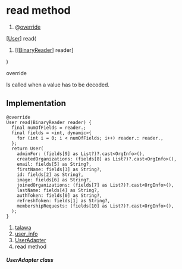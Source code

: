 
<div>

# read method

</div>


<div>

1.  @[override](https://api.flutter.dev/flutter/dart-core/override-constant.html)

</div>

[[User](../../models_user_user_info/User-class.html)]
read(

1.  [[[BinaryReader](https://pub.dev/documentation/hive/2.2.3/hive/BinaryReader-class.html)]
    reader]

)


override




Is called when a value has to be decoded.



## Implementation

``` language-dart
@override
User read(BinaryReader reader) {
  final numOfFields = reader.;
  final fields = <int, dynamic>{
    for (int i = 0; i < numOfFields; i++) reader.: reader.,
  };
  return User(
    adminFor: (fields[9] as List?)?.cast<OrgInfo>(),
    createdOrganizations: (fields[8] as List?)?.cast<OrgInfo>(),
    email: fields[5] as String?,
    firstName: fields[3] as String?,
    id: fields[2] as String?,
    image: fields[6] as String?,
    joinedOrganizations: (fields[7] as List?)?.cast<OrgInfo>(),
    lastName: fields[4] as String?,
    authToken: fields[0] as String?,
    refreshToken: fields[1] as String?,
    membershipRequests: (fields[10] as List?)?.cast<OrgInfo>(),
  );
}
```







1.  [talawa](../../index.html)
2.  [user_info](../../models_user_user_info/)
3.  [UserAdapter](../../models_user_user_info/UserAdapter-class.html)
4.  read method

##### UserAdapter class







